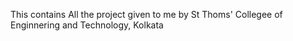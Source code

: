 This contains All the project given to me by St Thoms' Collegee of Enginnering and Technology, Kolkata
